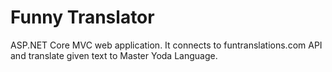 # Funny Translator

ASP.NET Core MVC web application. It connects to funtranslations.com API and translate given text to Master Yoda Language.

